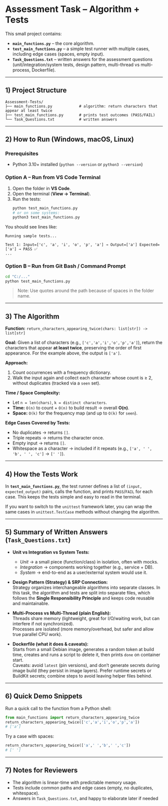 # Assessment Task – Algorithm + Tests

This small project contains:
- **`main_functions.py`** – the core algorithm.
- **`test_main_functions.py`** – a simple test runner with multiple cases, including edge cases (spaces, empty input).
- **`Task_Questions.txt`** – written answers for the assessment questions (unit/integration/system tests, design pattern, multi-thread vs multi-process, Dockerfile).

---

## 1) Project Structure

```
Assessment-Tests/
├── main_functions.py            # algorithm: return characters that appear at least twice
├── test_main_functions.py       # prints test outcomes (PASS/FAIL)
└── Task_Questions.txt           # written answers
```

---

## 2) How to Run (Windows, macOS, Linux)

### Prerequisites
- Python 3.10+ installed (`python --version` or `python3 --version`)

### Option A – Run from VS Code Terminal
1. Open the folder in **VS Code**.
2. Open the terminal (**View → Terminal**).
3. Run the tests:
   ```bash
   python test_main_functions.py
   # or on some systems:
   python3 test_main_functions.py
   ```

You should see lines like:
```
Running sample tests...

Test 1: Input=['c', 'a', 'i', 'o', 'p', 'a'] → Output=['a'] Expected=['a'] → PASS ✅
...
```

### Option B – Run from Git Bash / Command Prompt
```bash
cd "C:/..."
python test_main_functions.py
```

> Note: Use quotes around the path because of spaces in the folder name.

---

## 3) The Algorithm

**Function:** `return_characters_appearing_twice(chars: list[str]) -> list[str]`

**Goal:** Given a list of characters (e.g., `['c','a','i','o','p','a']`), return the characters that appear **at least twice**, preserving the order of first appearance. For the example above, the output is `['a']`.

**Approach:**
1. Count occurrences with a frequency dictionary.
2. Walk the input again and collect each character whose count is ≥ 2, without duplicates (tracked via a `seen` set).

**Time / Space Complexity:**
- Let `n = len(chars)`, `k = distinct characters`.
- **Time:** `O(n)` to count + `O(n)` to build result → overall **O(n)**.
- **Space:** `O(k)` for the frequency map (and up to `O(k)` for `seen`).

**Edge Cases Covered by Tests:**
- No duplicates → returns `[]`.
- Triple repeats → returns the character once.
- Empty input → returns `[]`.
- Whitespace as a character → included if it repeats (e.g., `['a', ' ', 'b', ' ', 'c']` → `[' ']`).

---

## 4) How the Tests Work

In **`test_main_functions.py`**, the test runner defines a list of `(input, expected_output)` pairs, calls the function, and prints `PASS`/`FAIL` for each case. This keeps the tests simple and easy to read in the terminal.

If you want to switch to the `unittest` framework later, you can wrap the same cases in `unittest.TestCase` methods without changing the algorithm.

---

## 5) Summary of Written Answers (`Task_Questions.txt`)

- **Unit vs Integration vs System Tests:**  
  - *Unit* → a small piece (function/class) in isolation, often with mocks.  
  - *Integration* → components working together (e.g., service + DB).  
  - *System* → end-to-end as a user/external system would use it.

- **Design Pattern (Strategy) & SRP Connection:**  
  Strategy organizes interchangeable algorithms into separate classes. In this task, the algorithm and tests are split into separate files, which follows the **Single Responsibility Principle** and keeps code reusable and maintainable.

- **Multi-Process vs Multi-Thread (plain English):**  
  Threads share memory (lightweight, great for I/O/waiting work, but can interfere if not synchronized).  
  Processes are isolated (more memory/overhead, but safer and allow true parallel CPU work).

- **Dockerfile (what it does & caveats):**  
  Starts from a small Debian image, generates a random token at build time, creates and runs a script to delete it, then prints `done` on container start.  
  Caveats: avoid `latest` (pin versions), and don’t generate secrets during image build (they persist in image layers). Prefer runtime secrets or BuildKit secrets; combine steps to avoid leaving helper files behind.

---

## 6) Quick Demo Snippets

Run a quick call to the function from a Python shell:
```python
from main_functions import return_characters_appearing_twice
return_characters_appearing_twice(['c','a','i','o','p','a'])
# ['a']
```

Try a case with spaces:
```python
return_characters_appearing_twice(['a',' ','b',' ','c'])
# [' ']
```

---

## 7) Notes for Reviewers 
- The algorithm is linear-time with predictable memory usage.
- Tests include common paths and edge cases (empty, no duplicates, whitespace).  
- Answers in `Task_Questions.txt`, and happy to elaborate later if needed
